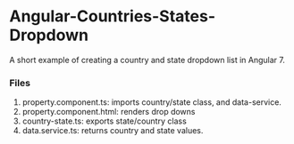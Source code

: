 # Angular-Countries-States-Dropdown
A short example of creating a country and state dropdown list in Angular 7.

### Files
1. property.component.ts: imports country/state class, and data-service.
2. property.component.html: renders drop downs
3. country-state.ts: exports state/country class
4. data.service.ts: returns country and state values.
